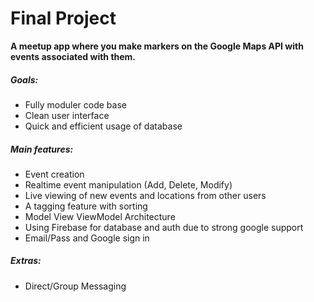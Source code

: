 # Final Project
**A meetup app where you make markers on the Google Maps API with events associated with them.** 

##### Goals:
- Fully moduler code base
- Clean user interface
- Quick and efficient usage of database


##### Main features:
- Event creation
- Realtime event manipulation (Add, Delete, Modify)
- Live viewing of new events and locations from other users
- A tagging feature with sorting
- Model View ViewModel Architecture
- Using Firebase for database and auth due to strong google support
- Email/Pass and Google sign in



##### Extras:
- Direct/Group Messaging
